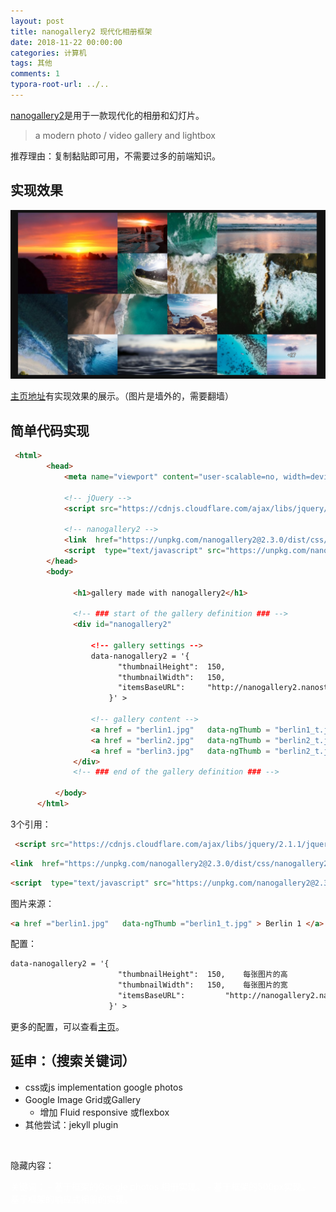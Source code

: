```yaml
---
layout: post
title: nanogallery2 现代化相册框架
date: 2018-11-22 00:00:00
categories: 计算机
tags: 其他
comments: 1
typora-root-url: ../..
---
```




[nanogallery2](https://nanogallery2.nanostudio.org/)是用于一款现代化的相册和幻灯片。

> a modern photo / video gallery and lightbox

推荐理由：复制黏贴即可用，不需要过多的前端知识。

## 实现效果

![1542898212058](/assets/blog_res/1542898212058.png)

[主页地址](https://nanogallery2.nanostudio.org/)有实现效果的展示。（图片是墙外的，需要翻墙）

## 简单代码实现

```html
 <html>
        <head>
            <meta name="viewport" content="user-scalable=no, width=device-width, initial-scale=1, maximum-scale=1">          
            
            <!-- jQuery -->
            <script src="https://cdnjs.cloudflare.com/ajax/libs/jquery/2.1.1/jquery.min.js" type="text/javascript"></script>
          
            <!-- nanogallery2 -->
            <link  href="https://unpkg.com/nanogallery2@2.3.0/dist/css/nanogallery2.min.css" rel="stylesheet" type="text/css">
            <script  type="text/javascript" src="https://unpkg.com/nanogallery2@2.3.0/dist/jquery.nanogallery2.min.js"></script>
        </head>
        <body>
        
              <h1>gallery made with nanogallery2</h1>

              <!-- ### start of the gallery definition ### -->
              <div id="nanogallery2"
              
                  <!-- gallery settings -->
                  data-nanogallery2 = '{
                        "thumbnailHeight":  150,
                        "thumbnailWidth":   150,
                        "itemsBaseURL":     "http://nanogallery2.nanostudio.org/samples/"
                      }' >
                      
                  <!-- gallery content -->
                  <a href = "berlin1.jpg"   data-ngThumb = "berlin1_t.jpg" > Berlin 1 </a>
                  <a href = "berlin2.jpg"   data-ngThumb = "berlin2_t.jpg" > Berlin 2 </a>
                  <a href = "berlin3.jpg"   data-ngThumb = "berlin2_t.jpg" > Berlin 3 </a>
              </div>
              <!-- ### end of the gallery definition ### -->
            
          </body>
      </html>
```

3个引用：

```html
 <script src="https://cdnjs.cloudflare.com/ajax/libs/jquery/2.1.1/jquery.min.js" type="text/javascript"></script>
```

```html
<link  href="https://unpkg.com/nanogallery2@2.3.0/dist/css/nanogallery2.min.css" rel="stylesheet" type="text/css">
```

```html
<script  type="text/javascript" src="https://unpkg.com/nanogallery2@2.3.0/dist/jquery.nanogallery2.min.js"></script>
```

图片来源：

```html
<a href ="berlin1.jpg"   data-ngThumb ="berlin1_t.jpg" > Berlin 1 </a>
```

配置：

```html
data-nanogallery2 = '{
                        "thumbnailHeight":  150,	每张图片的高
                        "thumbnailWidth":   150,	每张图片的宽
                        "itemsBaseURL":     	"http://nanogallery2.nanostudio.org/samples/"	图片的网址
                      }' >
```

更多的配置，可以查看[主页](https://nanogallery2.nanostudio.org/)。

## 延申：（搜索关键词）

-  css或js  implementation  google photos
- Google Image Grid或Gallery
  - 增加 Fluid responsive 或flexbox 
- 其他尝试：jekyll plugin

<br>

隐藏内容：

<p style="  color:#ffffff">
关键词：
- 基于框架的Google photos 相册实现。
- 基于框架的500px实现。
- 基于框架的响应式相册的实现。
</p>